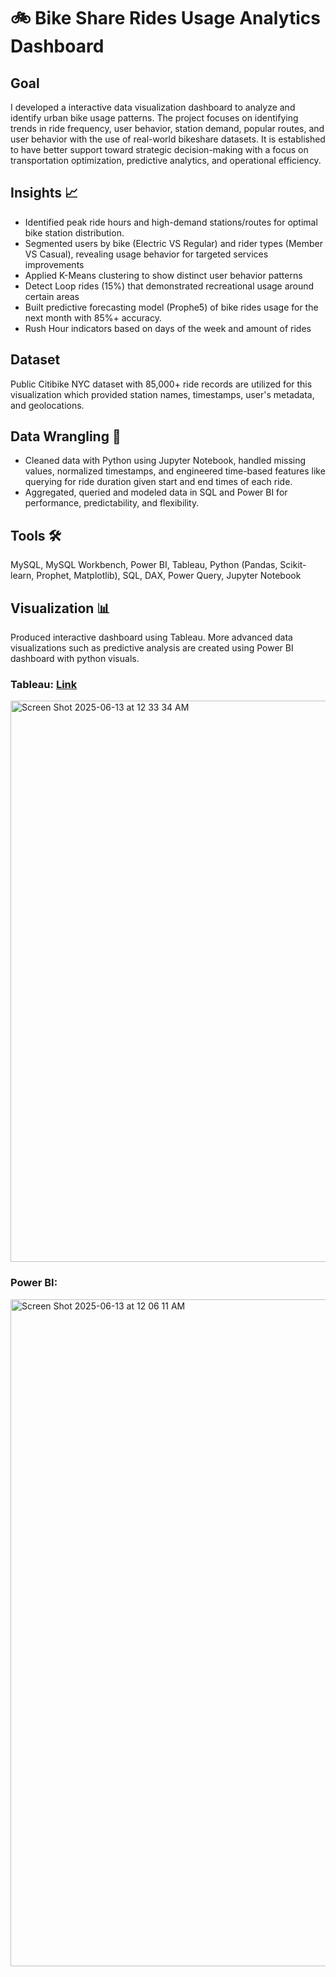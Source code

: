 # 🚲 Bike Share Rides Usage Analytics Dashboard

## Goal 
I developed a interactive data visualization dashboard to analyze and identify urban bike usage patterns. The project focuses on identifying trends in ride frequency, user behavior, station demand, popular routes, and user behavior with the use of real-world bikeshare datasets. It is established to have better support toward strategic decision-making with a focus on transportation optimization, predictive analytics, and operational efficiency. 

## Insights 📈
- Identified peak ride hours and high-demand stations/routes for optimal bike station distribution.
- Segmented users by bike (Electric VS Regular) and rider types (Member VS Casual), revealing usage behavior for targeted services improvements
- Applied K-Means clustering to show distinct user behavior patterns
- Detect Loop rides (15%) that demonstrated recreational usage around certain areas
- Built predictive forecasting model (Prophe5) of bike rides usage for the next month with 85%+ accuracy.
- Rush Hour indicators based on days of the week and amount of rides


## Dataset
Public Citibike NYC dataset with 85,000+ ride records are utilized for this visualization which provided station names, timestamps, user's metadata, and geolocations.

## Data Wrangling 🔧
- Cleaned data with Python using Jupyter Notebook, handled missing values, normalized timestamps, and engineered time-based features like querying for ride duration given start and end times of each ride.
- Aggregated, queried and modeled data in SQL and Power BI for performance, predictability, and flexibility. 

## Tools 🛠
  MySQL, MySQL Workbench, Power BI, Tableau, Python (Pandas, Scikit-learn, Prophet, Matplotlib), SQL, DAX, Power Query, Jupyter Notebook


## Visualization 📊
Produced interactive dashboard using Tableau. More advanced data visualizations such as predictive analysis are created using Power BI dashboard with python visuals.

### Tableau: [Link](https://public.tableau.com/app/profile/lindy.lin1797/viz/BikeshareVisualizationDashboard/Dashboard1)

<img width="898" alt="Screen Shot 2025-06-13 at 12 33 34 AM" src="https://github.com/user-attachments/assets/23ae44c6-2eb6-462c-9250-ef57e3fab861" />

### Power BI: 
<img width="1067" alt="Screen Shot 2025-06-13 at 12 06 11 AM" src="https://github.com/user-attachments/assets/c07ea0fd-0a93-4d94-9f5d-dfd6be4122e3" />










